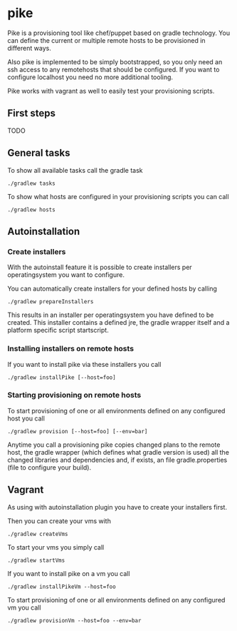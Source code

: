 pike
====

Pike is a provisioning tool like chef/puppet based on gradle technology. You can define the current or multiple 
remote hosts to be provisioned in different ways. 

Also pike is implemented to be simply bootstrapped, 
so you only need an ssh access to any remotehosts that should be configured. If you want to configure localhost you need no more additional tooling. 

Pike works with vagrant as well to easily test your provisioning scripts. 


## First steps 

   TODO

## General tasks

To show all available tasks call the gradle task 

    ./gradlew tasks 


To show what hosts are configured in your provisioning scripts you can call 

    ./gradlew hosts 


## Autoinstallation

### Create installers
With the autoinstall feature it is possible to create installers per operatingsystem you want to configure.

You can automatically create installers for your defined hosts by calling

    ./gradlew prepareInstallers 
    
This results in an installer per operatingsystem you have defined to be created. This installer contains a defined jre, the gradle wrapper itself and a platform specific script startscript.

### Installing installers on remote hosts

If you want to install pike via these installers you call

    ./gradlew installPike [--host=foo] 
    
### Starting provisioning on remote hosts

To start provisioning of one or all environments defined on any configured host you call 

    ./gradlew provision [--host=foo] [--env=bar] 
    
    
Anytime you call a provisioning pike copies changed plans to the remote host, the gradle wrapper (which defines what gradle version is used) all the changed libraries and dependencies and, if exists, an file gradle.properties (file to configure your build).  


## Vagrant

As using with autoinstallation plugin you have to create your installers first. 

Then you can create your vms with

    ./gradlew createVms 

To start your vms you simply call

    ./gradlew startVms 

If you want to install pike on a vm you call

    ./gradlew installPikeVm --host=foo 

To start provisioning of one or all environments defined on any configured vm you call 

    ./gradlew provisionVm --host=foo --env=bar 
